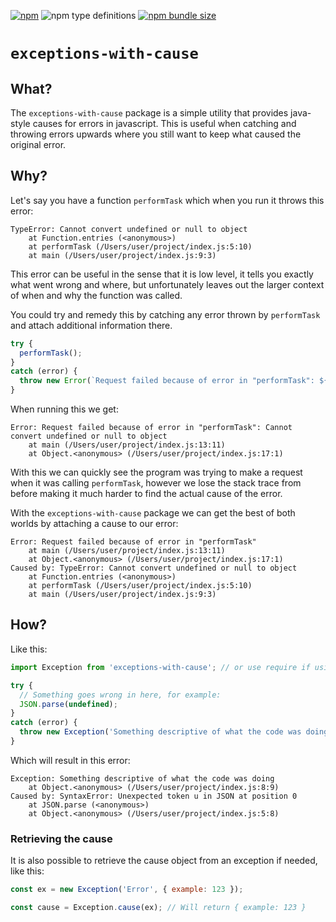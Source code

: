 [![npm](https://img.shields.io/npm/v/exceptions-with-cause?style=for-the-badge)](https://www.npmjs.com/package/exceptions-with-cause) ![npm type definitions](https://img.shields.io/npm/types/exceptions-with-cause?style=for-the-badge) [![npm bundle size](https://img.shields.io/bundlephobia/min/exceptions-with-cause?style=for-the-badge)](https://bundlephobia.com/package/exceptions-with-cause)
# `exceptions-with-cause`

## What?
The `exceptions-with-cause` package is a simple utility that provides java-style causes for errors in javascript.
This is useful when catching and throwing errors upwards where you still want to keep what caused the original error.

## Why?
Let's say you have a function `performTask` which when you run it throws this error:
```
TypeError: Cannot convert undefined or null to object
    at Function.entries (<anonymous>)
    at performTask (/Users/user/project/index.js:5:10)
    at main (/Users/user/project/index.js:9:3)
```
This error can be useful in the sense that it is low level, it tells you exactly what went wrong and where,
but unfortunately leaves out the larger context of when and why the function was called.

You could try and remedy this by catching any error thrown by `performTask` and attach additional information there.
```js
try {
  performTask();
}
catch (error) {
  throw new Error(`Request failed because of error in "performTask": ${error.message}`);
}
```
When running this we get:
```
Error: Request failed because of error in "performTask": Cannot convert undefined or null to object
    at main (/Users/user/project/index.js:13:11)
    at Object.<anonymous> (/Users/user/project/index.js:17:1)
```
With this we can quickly see the program was trying to make a request when it was calling `performTask`,
however we lose the stack trace from before making it much harder to find the actual cause of the error.

With the `exceptions-with-cause` package we can get the best of both worlds by attaching a cause to our error:
```
Error: Request failed because of error in "performTask"
    at main (/Users/user/project/index.js:13:11)
    at Object.<anonymous> (/Users/user/project/index.js:17:1)
Caused by: TypeError: Cannot convert undefined or null to object
    at Function.entries (<anonymous>)
    at performTask (/Users/user/project/index.js:5:10)
    at main (/Users/user/project/index.js:9:3)
```

## How?
Like this:
```js
import Exception from 'exceptions-with-cause'; // or use require if using commonjs

try {
  // Something goes wrong in here, for example:
  JSON.parse(undefined);
}
catch (error) {
  throw new Exception('Something descriptive of what the code was doing', error);
}
```
Which will result in this error:
```
Exception: Something descriptive of what the code was doing
    at Object.<anonymous> (/Users/user/project/index.js:8:9)
Caused by: SyntaxError: Unexpected token u in JSON at position 0
    at JSON.parse (<anonymous>)
    at Object.<anonymous> (/Users/user/project/index.js:5:8)
```

### Retrieving the cause
It is also possible to retrieve the cause object from an exception if needed, like this:
```js
const ex = new Exception('Error', { example: 123 });

const cause = Exception.cause(ex); // Will return { example: 123 }
```
